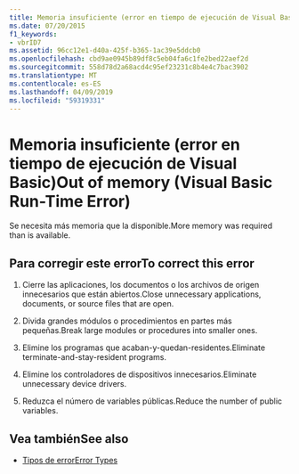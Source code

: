 ```yaml
---
title: Memoria insuficiente (error en tiempo de ejecución de Visual Basic)
ms.date: 07/20/2015
f1_keywords:
- vbrID7
ms.assetid: 96cc12e1-d40a-425f-b365-1ac39e5ddcb0
ms.openlocfilehash: cbd9ae0945b89df8c5eb04fa6c1fe2bed22aef2d
ms.sourcegitcommit: 558d78d2a68acd4c95ef23231c8b4e4c7bac3902
ms.translationtype: MT
ms.contentlocale: es-ES
ms.lasthandoff: 04/09/2019
ms.locfileid: "59319331"
---
```

# <a name="out-of-memory-visual-basic-run-time-error"></a><span data-ttu-id="bd7e7-102">Memoria insuficiente (error en tiempo de ejecución de Visual Basic)</span><span class="sxs-lookup"><span data-stu-id="bd7e7-102">Out of memory (Visual Basic Run-Time Error)</span></span>
<span data-ttu-id="bd7e7-103">Se necesita más memoria que la disponible.</span><span class="sxs-lookup"><span data-stu-id="bd7e7-103">More memory was required than is available.</span></span>  
  
## <a name="to-correct-this-error"></a><span data-ttu-id="bd7e7-104">Para corregir este error</span><span class="sxs-lookup"><span data-stu-id="bd7e7-104">To correct this error</span></span>  
  
1. <span data-ttu-id="bd7e7-105">Cierre las aplicaciones, los documentos o los archivos de origen innecesarios que están abiertos.</span><span class="sxs-lookup"><span data-stu-id="bd7e7-105">Close unnecessary applications, documents, or source files that are open.</span></span>  
  
2. <span data-ttu-id="bd7e7-106">Divida grandes módulos o procedimientos en partes más pequeñas.</span><span class="sxs-lookup"><span data-stu-id="bd7e7-106">Break large modules or procedures into smaller ones.</span></span>  
  
3. <span data-ttu-id="bd7e7-107">Elimine los programas que acaban-y-quedan-residentes.</span><span class="sxs-lookup"><span data-stu-id="bd7e7-107">Eliminate terminate-and-stay-resident programs.</span></span>  
  
4. <span data-ttu-id="bd7e7-108">Elimine los controladores de dispositivos innecesarios.</span><span class="sxs-lookup"><span data-stu-id="bd7e7-108">Eliminate unnecessary device drivers.</span></span>  
  
5. <span data-ttu-id="bd7e7-109">Reduzca el número de variables públicas.</span><span class="sxs-lookup"><span data-stu-id="bd7e7-109">Reduce the number of public variables.</span></span>  
  
## <a name="see-also"></a><span data-ttu-id="bd7e7-110">Vea también</span><span class="sxs-lookup"><span data-stu-id="bd7e7-110">See also</span></span>

- [<span data-ttu-id="bd7e7-111">Tipos de error</span><span class="sxs-lookup"><span data-stu-id="bd7e7-111">Error Types</span></span>](../../visual-basic/programming-guide/language-features/error-types.md)
